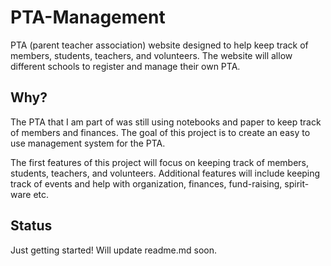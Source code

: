# PTA-Management

PTA (parent teacher association) website designed to help keep track of members, students, teachers, and volunteers. The website will allow different schools to register and manage their own PTA. 

## Why?

The PTA that I am part of was still using notebooks and paper to keep track of members and finances. The goal of this project is to create an easy to use management system for the PTA. 

The first features of this project will focus on keeping track of members, students, teachers, and volunteers. Additional features will include keeping track of events and help with organization, finances, fund-raising, spirit-ware etc.

## Status

Just getting started! Will update readme.md soon. 


